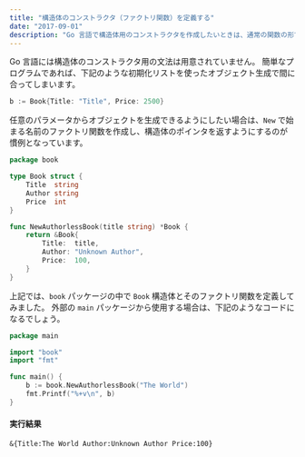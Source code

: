 ```yaml
---
title: "構造体のコンストラクタ（ファクトリ関数）を定義する"
date: "2017-09-01"
description: "Go 言語で構造体用のコンストラクタを作成したいときは、通常の関数の形でファクトリ関数を実装します。"
---
```


Go 言語には構造体のコンストラクタ用の文法は用意されていません。
簡単なプログラムであれば、下記のような初期化リストを使ったオブジェクト生成で間に合ってしまいます。

~~~ go
b := Book{Title: "Title", Price: 2500}
~~~

任意のパラメータからオブジェクトを生成できるようにしたい場合は、`New` で始まる名前のファクトリ関数を作成し、構造体のポインタを返すようにするのが慣例となっています。

~~~ go
package book

type Book struct {
	Title  string
	Author string
	Price  int
}

func NewAuthorlessBook(title string) *Book {
	return &Book{
		Title:  title,
		Author: "Unknown Author",
		Price:  100,
	}
}
~~~

上記では、`book` パッケージの中で `Book` 構造体とそのファクトリ関数を定義してみました。
外部の `main` パッケージから使用する場合は、下記のようなコードになるでしょう。

~~~ go
package main

import "book"
import "fmt"

func main() {
	b := book.NewAuthorlessBook("The World")
	fmt.Printf("%+v\n", b)
}
~~~

#### 実行結果

~~~
&{Title:The World Author:Unknown Author Price:100}
~~~

